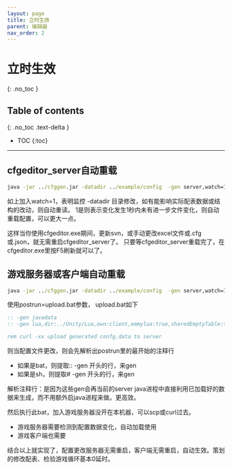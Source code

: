```yaml
---
layout: page
title: 立时生效
parent: 编辑器
nav_order: 2
---
```


# 立时生效
{: .no_toc }

## Table of contents
{: .no_toc .text-delta }

- TOC
{:toc}
---

## cfgeditor_server自动重载

```bat
java -jar ../cfggen.jar -datadir ../example/config  -gen server,watch=1
```

如上加入watch=1，表明监控 -datadir 目录修改，如有能影响实际配表数据或结构的改动，则自动重读。
1是则表示变化发生1秒内未有进一步文件变化，则自动重载配置，可以更大一点。

这样当你使用cfgeditor.exe期间，更新svn，或手动更改excel文件或.cfg或.json，就无需重启cfgeditor_server了。
只要等cfgeditor_server重载完了，在cfgeditor.exe里按F5刷新就可以了。


## 游戏服务器或客户端自动重载

```bat
java -jar ../cfggen.jar -datadir ../example/config  -gen server,watch=1,postrun=upload.bat
```

使用postrun=upload.bat参数， upload.bat如下

```bat
:: -gen javadata
:: -gen lua,dir:../Unity/Lua,own:client,emmylua:true,sharedEmptyTable:true,shared

rem curl -xx upload generated confg.data to server 
```

则当配置文件更改，则会先解析出postrun里的最开始的注释行
- 如果是bat，则提取:: -gen 开头的行，来gen
- 如果是sh，则提取# -gen 开头的行，来gen

解析注释行：是因为这些gen会再当前的server java进程中直接利用已加载好的数据来生成，而不用额外启java进程来做。更高效。

然后执行此bat，加入游戏服务器没开在本机器，可以scp或curl过去。


- 游戏服务器需要检测到配置数据变化，自动加载使用
- 游戏客户端也需要

结合以上就实现了，配置更改服务器无需重启，客户端无需重启，自动生效。策划的修改配表、检验游戏循环基本0延时。
